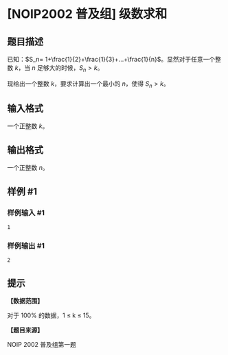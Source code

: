 # [NOIP2002 普及组] 级数求和

## 题目描述

已知：$S_n= 1+\frac{1}{2}+\frac{1}{3}+…+\frac{1}{n}$。显然对于任意一个整数 $k$，当 $n$ 足够大的时候，$S_n>k$。

现给出一个整数 $k$，要求计算出一个最小的 $n$，使得 $S_n>k$。

## 输入格式

一个正整数 $k$。

## 输出格式

一个正整数 $n$。

## 样例 #1

### 样例输入 #1

```
1
```

### 样例输出 #1

```
2
```

## 提示

**【数据范围】**

对于 100$\%$ 的数据，1 $\leq$ k $\leq$ 15。

**【题目来源】**

NOIP 2002 普及组第一题
